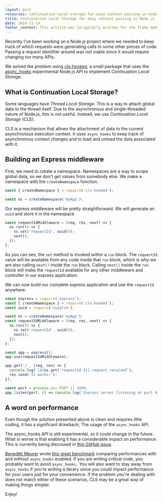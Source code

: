 ```yaml
---
layout: post
resources: continuation-local-storage-for-easy-context-passing-in-node-js
title: Continuation Local Storage for easy context passing in Node.js
date: 2019-11-14
footer_content: This article was [originally written for the Trabe medium publication](https://medium.com/trabe/continuation-local-storage-for-easy-context-passing-in-node-js-2461c2120284), a collection of excellent articles written by [the awesome people from trabe.io](https://trabe.io/).
---
```


Recently I've been working on a Node.js project where we needed to keep track of which requests were generating calls to some other pieces of code. Passing a request identifier around was not viable since it would require changing too many APIs.

We solved the problem using [cls-hooked](https://github.com/jeff-lewis/cls-hooked#readme), a small package that uses the [async_hooks](https://nodejs.org/api/async_hooks.html) experimental Node.js API to implement _Continuation Local Storage_.

## What is Continuation Local Storage?

Some languages have _Thread Local Storage_. This is a way to attach global data to the thread itself. Due to the asynchronous and single-threaded nature of Node.js, this is not useful. Instead, we use _Continuation Local Storage_ (CLS).

CLS is a mechanism that allows the attachment of data to the current asynchronous execution context. It uses `async_hooks` to keep track of asynchronous context changes and to load and unload the data associated with it.

## Building an Express middleware

First, we need to create a namespace. Namespaces are a way to scope global data, so we don't get values from somebody else. We make a namespace with the `createNamespace` function.

```js
const { createNamespace } = require('cls-hooked');

const ns = createNamespace('myApp');
```

Our express middleware will be pretty straightforward. We will generate an `uuid` and store it in the namespace.

```js
const requestIdMiddleware = (req, res, next) => {
  ns.run(() => {
    ns.set('requestId', uuid());
    next();
  });
};
```

As you can see, the `set` method is invoked within a `run` block. The `requestId` value will be available from any code inside that `run` block, which is why we are also calling `next()` inside the `run` block. Calling `next()` inside the `run` block will make the `requestId` available for any other middleware and controller in our express application.

We can now build our complete express application and use the `requestId` anywhere:

```js
const express = require('express');
const { createNamespace } = require('cls-hooked');
const uuid = require('uuid/v4');

const ns = createNamespace('myApp');
const requestIdMiddleware = (req, res, next) => {
  ns.run(() => {
    ns.set('requestId', uuid());
    next();
  });
};

const app = express();
app.use(requestIdMiddleware);

app.get('/', (req, res) => {
  console.log(`[${ns.get('requestId')}] request received`);
  res.send('It works!');
});

const port = process.env.PORT || 3000;
app.listen(port, () => console.log(`Express server listening on port ${port}`));
```

## A word on performance

Even though the solution presented above is clean and requires little coding, it has a significant drawback; The usage of the `async_hooks` API.

The async_hooks API is still experimental, so it could change in the future. What is worse is that enabling it has a considerable impact on performance. This is currently being discussed in [this GitHub issue](https://github.com/nodejs/benchmarking/issues/181).

[Benedikt Meurer](https://medium.com/@bmeurer) wrote [this great benchmark](https://github.com/bmeurer/async-hooks-performance-impact) comparing performances with and without `async_hooks` enabled. If you are writing critical code, you probably want to avoid `async_hooks.` You will also want to stay away from `async_hooks` if you're writing a library since you could impact performance for your users just for your convenience. If the problem you're dealing with does not match either of these scenarios, CLS may be a great way of making things simpler.

Enjoy!
